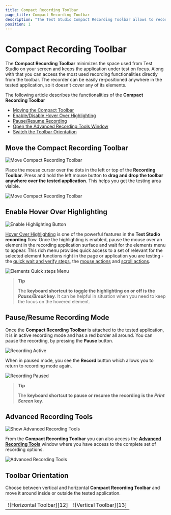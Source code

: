 ```yaml
---
title: Compact Recording Toolbar
page_title: Compact Recording Toolbar
description: "The Test Studio Compact Recording Toolbar allows to record tests codeless and automate the test scenario. The Comapct Recording Toolbar provides quick access to the most used functionalities in recording process and keeps the tested application area on focus."
position: 1
---
```

# Compact Recording Toolbar

The **Compact Recording Toolbar** minimizes the space used from Test Studio on your screen and keeps the application under test on focus. Along with that you can access the most used recording functionalities directly from the toolbar. The recorder can be easily re-positioned anywhere in the tested application, so it doesn't cover any of its elements.

The following article describes the functionalities of the **Compact Recording Toolbar**

* [Moving the Compact Toolbar](#move-the-compact-recording-toolbar)
* [Enable/Disable Hover Over Highlighting](#enable-hover-over-highlighting)
* [Pause/Resume Recording](#pauseresume-recording-mode)
* [Open the Advanced Recording Tools Window](#advanced-recording-tools)
* [Switch the Toolbar Orientation](#toolbar-orientation)

## Move the Compact Recording Toolbar

![Move Compact Recording Toolbar][1a]

Place the mouse cursor over the dots in the left or top of the __Recording Toolbar__. Press and hold the left mouse button to __drag and drop the toolbar anywhere over the tested application__. This helps you get the testing area visible.

![Move Compact Recording Toolbar][1]

## Enable Hover Over Highlighting ##

![Enable Highlighting Button][2]

<a href="/automated-tests/recording/hover-over-highlighting" target="_blank">Hover Over Highlighting</a> is one of the powerful features in the **Test Studio recording** flow. Once the highlighting is enabled, pause the mouse over an element in the recording application surface and wait for the elements menu to appear. This rich menu provides quick access to a set of relevant for the selected element functions right in the page or application you are testing - the <a href="/features/recorder/highlighting-menu/quick-steps/quick-verification" target="_blank">quick wait and verify steps</a>, the <a href="/features/recorder/highlighting-menu/actions/mouse-actions" target="_blank">mouse actions</a> and <a href="/features/recorder/highlighting-menu/actions/scroll-actions" target="_blank">scroll actions</a>.

![Elements Quick steps Menu][3]

> **Tip**
>
> The __keyboard shortcut to toggle the highlighting on or off is the *Pause/Break* key__. It can be helpful in situation when you need to keep the focus on the hovered element.

## Pause/Resume Recording Mode ##

Once the **Compact Recording Toolbar** is attached to the tested application, it is in active recording mode and has a red border all around. You can pause the recording, by pressing the **Pause** button.

![Recording Active][8]

When in paused mode, you see the **Record** button which allows you to return to recording mode again.

![Recording Paused][9]

> **Tip**
>
> The __keyboard shortcut to pause or resume the recording is the *Print Screen* key__.

## Advanced Recording Tools ##

![Show Advanced Recording Tools][10]

From the **Compact Recording Toolbar** you can also access the <a href="/features/recorder/advanced-recording-tools/dom-explorer" target="_blank">**Advanced Recording Tools**</a> window where you have access to the complete set of recording options.

![Advanced Recording Tools][11]

## Toolbar Orientation ##

Choose between vertical and horizontal **Compact Recording Toolbar** and move it around inside or outside the tested application.

<table id=no-table>
	<tr>
		<td>![Horizontal Toolbar][12]</td>
		<td>![Vertical Toolbar][13]</td>
	</tr>
<table>

[1]: /img/features/recorder/compact-recording-toolbar/anim1.gif
[1a]: /img/features/recorder/compact-recording-toolbar/fig1.png
[2]: /img/features/recorder/compact-recording-toolbar/fig2.png
[3]: /img/features/recorder/compact-recording-toolbar/fig3.png
[4]: /img/features/recorder/compact-recording-toolbar/fig4.png
[5]: /img/features/recorder/compact-recording-toolbar/fig5.png
[6]: /img/features/recorder/compact-recording-toolbar/fig6.png
[7]: /img/features/recorder/compact-recording-toolbar/fig7.png
[8]: /img/features/recorder/compact-recording-toolbar/fig8.png
[9]: /img/features/recorder/compact-recording-toolbar/fig9.png
[10]: /img/features/recorder/compact-recording-toolbar/fig10.png
[11]: /img/features/recorder/compact-recording-toolbar/fig11.png
[12]: /img/features/recorder/compact-recording-toolbar/fig12.png
[13]: /img/features/recorder/compact-recording-toolbar/fig13.png
